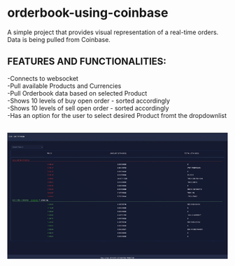 # orderbook-using-coinbase
A simple project that provides visual representation of a real-time orders. Data is being pulled from Coinbase. 

## FEATURES AND FUNCTIONALITIES:

-Connects to websocket </br>
-Pull available Products and Currencies </br>
-Pull Orderbook data based on selected Product </br>
-Shows 10 levels of buy open order - sorted accordingly </br>
-Shows 10 levels of sell open order - sorted accordingly </br>
-Has an option for the user to select desired Product fromt the dropdownlist </br> </br>




![alt text](https://github.com/foobearer/orderbook-using-coinbase/blob/main/gsr-orderbook/src/assets/orderbook-preview.gif)
